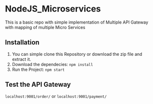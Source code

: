 # NodeJS_Microservices
This is a basic repo with simple implementation of Multiple API Gateway with mapping of multiple Micro Services

## Installation

1) You can simple clone this Repository or download the zip file and extract it.
2) Download the dependecies: ```npm install```
3) Run the Project: ```npm start```


## Test the API Gateway

```localhost:9001/order/``` or ```localhost:9001/payment/```
